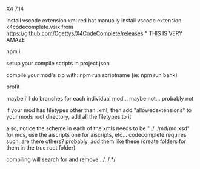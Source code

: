 X4 7.14

install vscode extension xml red hat
manually install vscode extension x4codecomplete.vsix from https://github.com/Cgettys/X4CodeComplete/releases
^ THIS IS VERY AMAZE

npm i

setup your compile scripts in project.json


compile your mod's zip with:
npm run scriptname  (ie: npm run bank)


profit


maybe i'll do branches for each individual mod... maybe not... probably not


if your mod has filetypes other than .xml, then add "allowedextensions" to your mods root directory, add all the filetypes to it

also, notice the scheme in each of the xmls needs to be "../../md/md.xsd" for mds, use the aiscripts one for aiscripts, etc... codecomplete requires such. are there others? probably. add them like these (create folders for them in the true root folder)


compiling will search for and remove ../../.*/ 